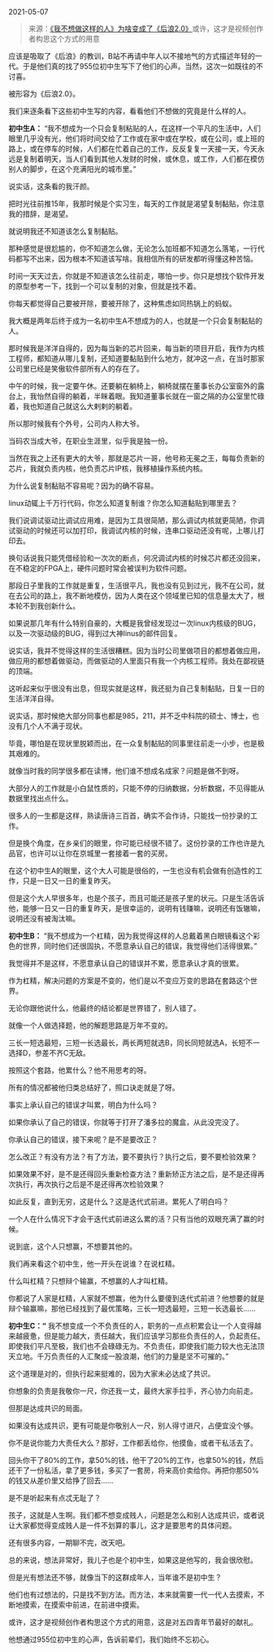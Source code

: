 2021-05-07

> 来源：[《我不想做这样的人》为啥变成了《后浪2.0》](http://mp.weixin.qq.com/s?__biz=MzU0MjYwNDU2Mw==&mid=2247498558&idx=2&sn=d38ed3af56ebdd7a92e68da7cfa1375c&chksm=fb1a9742cc6d1e548535f708797ca4f2c5995f2ea887f99c6247058df4535d6a8f0206637a0d&scene=27#wechat_redirect)
> ​或许，这才是视频创作者构思这个方式的用意

应该是吸取了《后浪》的教训，B站不再请中年人以不接地气的方式描述年轻的一代。于是他们真的找了955位初中生写下了他们的心声。当然，这次一如既往的不讨喜。

  

被形容为《后浪2.0》。

  

我们来逐条看下这些初中生写的内容，看看他们不想做的究竟是什么样的人。

  

 **初中生A：**
“我不想成为一个只会复制粘贴的人，在这样一个平凡的生活中，人们眼里几乎没有光，他们将时间交给了工作或在家中或在学校，或在公司，或上班的路上，或在停车的时候，人们都在忙着自己的工作，反反复复一天接一天，今天永远是复制着明天，当人们看到其他人发财的时候，或休息，或工作，人们都在模仿别人的脚步，在这个充满阳光的城市里。”

  

说实话，这条看的我汗颜。  

  

把时光往前推15年，我那时候是个实习生，每天的工作就是渴望复制黏贴，你注意我的措辞，是渴望。  

  

就说明我还不知道该怎么复制黏贴。

  

那种感觉是很尬尴的，你不知道怎么做，无论怎么加班都不知道怎么落笔，一行代码都写不出来，因为根本不知道该写啥。我相信所有的研发都听得懂这种苦恼。  

  

时间一天天过去，你就是不知道该怎么往前走，哪怕一步。你只是想找个软件开发的原型参考一下，找到一个可以复制的对象，但就是找不着。  

  

你每天都觉得自己要被开除，要被开除了，这种焦虑如同热锅上的蚂蚁。  

  

我大概是两年后终于成为一名初中生A不想成为的人，也就是一个只会复制黏贴的人。  

  

那时候我是洋洋自得的，因为每当新的芯片回来，每当新的项目开启，我作为内核工程师，都知道从哪儿复制，还知道要黏贴到什么地方，就冲这一点，在当时那家公司里已经是笑傲软件部所有人的存在了。  

  

中午的时候，我一定要午休。还要躺在躺椅上，躺椅就摆在董事长办公室窗外的露台上，我怡然自得的躺着，半眯着眼。我知道董事长就在一窗之隔的办公室里忙碌着，我也知道自己就这么大剌剌的躺着。  

  

所以那时候我有个外号，公司内人称大爷。  

  

当码农当成大爷，在职业生涯里，似乎我是独一份。

  

当然在我之上还有更大的大爷，那就是芯片一哥，他号称无冕之王，每每负责新的芯片，我就负责内核，他负责芯片IP核，我移植操作系统内核。  

  

为什么说复制黏贴不容易呢？因为的确不容易。  

  

linux动辄上千万行代码，你怎么知道复制谁？你怎么知道黏贴到哪里去？

  

我们说调试驱动比调试应用难，是因为工具很简陋，那么调试内核就更简陋，你调试驱动的时候还可以加打印，我调试内核的时候，连串口驱动还没有呢，上哪儿打印去。

  

换句话说我只能凭借经验和一次次的断点，何况调试内核的时候芯片都还没回来，在不稳定的FPGA上，硬件问题时常会被误判为软件问题。  

  

那段日子里我的工作就是重复，生活很平凡，我也没有见到过光，我不在公司，就在去公司的路上，我不断地模仿，因为人类在这个领域里已知的信息量太大了，根本轮不到我创新什么。  

  

如果说那几年有什么特别自豪的，大概是我曾经发现过一次linux内核级的BUG，以及一次驱动级的BUG，得到过大神linus的邮件回复。

  

说实话，我并不觉得这样的生活很糟糕。因为当时公司里做项目的都想着做应用，做应用的都想着做驱动，而做驱动的人里面只有我一个内核工程师。我处在鄙视链的顶端。

  

这听起来似乎很没有出息，但现实就是这样，我还挺为自己复制黏贴，日复一日的生活洋洋自得。  

  

说实话，那时候绝大部分同事也都是985，211，并不乏中科院的硕士、博士，也没有几个人不满于现状。

  

毕竟，哪怕是在现状里脱颖而出，在一众复制黏贴的同事里往前走一小步，也是极其艰难的。

  

就像当时我的同学很多都在读博，他们谁不想成名成家？问题是做不到呀。

  

大部分人的工作就是小白鼠性质的，只能不停的归纳数据，分析数据，不见得能从数据里找出点什么。  

  

很多人的一生都是这样，熟读唐诗三百首，确实不会作诗，只能找一份抄录的工作。  

  

但是换个角度，在乡亲们的眼里，你可能已经很不错了。这份抄录的工作也许是九品官，也许可以让你在京城里一套接着一套的买房。  

  

在这个初中生A的眼里，这个大人可能是很俗的，一生也没有机会做有创造性的工作，只是一日又一日的重复昨天。

  

但是这个大人早很多年，也是个孩子，而且可能还是孩子里的状元。只是生活告诉他，能够一日又一日的重复昨天，是很幸运的，说明有钱赚嘛，说明还有饭辙嘛，说明还没有被淘汰嘛。  

  

 **初中生B：** “我不想成为一个杠精，因为我觉得这样的人总戴着黑白眼镜看这个彩色的世界，同时他们还很固执，不愿意承认自己的错误，我觉得他们活得很累。”

  

我觉得并不是这样，不愿意承认自己的错误并不累，愿意承认才真的很累。  

  

作为杠精，解决问题的方案是不变的，他们是以不变应万变的思路在套路这个世界。  

  

无论你跟他说什么，他最终的结论都是世界错了，别人错了。

  

就像一个人做选择题，他的解题思路是万年不变的。  

  

三长一短选最短，三短一长选最长，两长两短就选B，同长同短就选A，长短不一选择D，参差不齐C无敌。

  

按照这个套路，他累什么？他不用思考的呀。  

  

所有的情况都被他归类总结好了，照口诀走就是了呀。  

  

事实上承认自己的错误才叫累，明白为什么吗？  

  

如果你承认了自己的错误，你就等于打开了潘多拉的魔盒，从此没完没了。  

  

你承认自己的错误，接下来呢？是不是要改正？

  

怎么改正？有没有方法？有了方法，要不要执行？执行之后，要不要检验效果？

  

如果效果不好，是不是还得回头重新检查方法？重新矫正方法之后，是不是还得再次执行，再次执行之后是不是还得再次检验效果？

  

如此反复，直到无穷，这是什么？这是迭代式前进。累死人了明白吗？

  

一个人在什么情况下才会干迭代式前进这么累的活？只有当他的双眼充满了赢的时候。  

  

说到底，这个人只想赢，不想要其他的。

  

我们再来看这个初中生，他一开头在说谁？在说杠精。  

  

什么叫杠精？只想辩个输赢，不想赢的人才叫杠精。

  

你都说了人家是杠精，人家就不想赢，他为什么要傻到迭代式前进？他想要的就是辩个输赢嘛，那他已经找到了最优策略，三长一短选最短，三短一长选最长......

  

 **初中生C：“**
我不想变成一个不负责任的人，职务的一点点积累会让一个人变得越来越疲惫，但是能力越大，责任越大，我们应该学习那些负责任的人，负起责任。即使我们平凡至极，我们也不会碌碌无为。不负责任，即使我们能力较大也无法顶天立地。千万负责任的人汇聚成一股浪潮，他们的力量是坚不可摧的。”

  

这个道理是对的，但执行起来挺难的，因为大家未必达成了共识。  

  

你想象的负责是我敬你一尺，你还我一丈，最终大家手拉手，齐心协力向前走。  

  

但那是达成共识的局面。  

  

如果没有达成共识，更有可能是你敬别人一尺，别人得寸进尺，占便宜没个够。

  

你不是说你能力大责任大么？那好，工作都丢给你，他摸鱼，或者干私活去了。  

  

回头你干了80%的工作，拿50%的钱，他干了20%的工作，也拿50%的钱，然后还干了一份私活，拿了更多钱，多买了一套房，将来高价卖给你。再把你那50%的钱又从差价里又给挣了回去......

  

是不是听起来有点忒无耻了？  

  

孩子，这就是人生啊。我们都不想变成贱人，问题是怎么和别人达成共识，或者说让大家都觉得变成贱人是一件不划算的事儿，这才是要思考的具体问题。

  

还有很多内容，一期聊不完，改天吧。  

  

总的来说，想法非常好，我儿子也是个初中生，如果这是他写的，我会很欣慰。  

  

但是光有想法还不够，就像当下的这群成年人，当年谁不是初中生？  

  

他们也有过想法的，只是找不到方法。而方法，本来就需要一代一代人去摸索，不断地摸索，在摸索中前进，在前进中摸索。  

  

或许，这才是视频创作者构思这个方式的用意，这是对五四青年节最好的献礼。  

  

他想通过955位初中生的心声，告诉前辈们，我们始终不忘初心。

